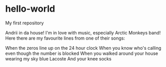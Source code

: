 # hello-world
My first repository

Andrii in da house! 
I'm in love with music, especially Arctic Monkeys band! 
Here there are my favourite lines from one of their songs:

When the zeros line up on the 24 hour clock 
When you know who's calling even though the number is blocked 
When you walked around your house wearing my sky blue Lacoste 
And your knee socks

